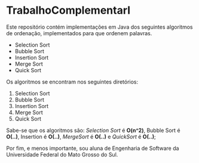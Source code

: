 # TrabalhoComplementarI
Este repositório contém implementações em Java dos seguintes algoritmos de ordenação, implementados para que ordenem palavras.
  * Selection Sort
  * Bubble Sort
  * Insertion Sort
  * Merge Sort
  * Quick Sort

 Os algoritmos se encontram nos seguintes diretórios:
  1. Selection Sort
  1. Bubble Sort
  1. Insertion Sort
  1. Merge Sort
  1. Quick Sort
  
Sabe-se que os algoritmos são: *Selection Sort* é **O(n^2)**, Bubble Sort é **O(..)**, Insertion é **O(..)**, *MergeSort* é **O(..)** e *QuickSort* é **O(..)**;

Por fim, e menos importante, sou aluna de Engenharia de Software da Universidade Federal do Mato Grosso do Sul.
